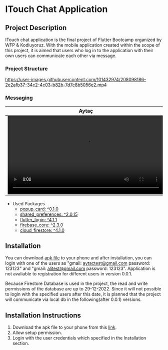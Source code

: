 # ITouch Chat Application

## Project Description

ITouch chat application is the final project of Flutter Bootcamp organized by WFP & Kodluyoruz. With the mobile application created within the scope of this project,
it is aimed that users who log in to the application with their own users can communicate each other via message. 


### Project Structure
https://user-images.githubusercontent.com/101432974/208098186-2e2afb37-34c2-4c03-b82b-7d7c8b5056e2.mp4

### Messaging


Aytaç | Ali
:-: | :-:
<video src='https://user-images.githubusercontent.com/101432974/208145450-4e7d1424-b304-4676-8734-f8f05a1509f3.mp4' width=500/> | <video src='https://user-images.githubusercontent.com/101432974/208145437-33644e4a-0fea-4700-a677-36357762e58d.mp4' width=500/>


* Used Packages
  * [popup_card: ^0.1.0](https://pub.dev/packages/popup_card)
  * [shared_preferences: ^2.0.15](https://pub.dev/packages/shared_preferences)
  * [flutter_login: ^4.1.1](https://pub.dev/packages/flutter_login)
  * [firebase_core: ^2.3.0](https://pub.dev/packages/firebase_core)
  * [cloud_firestore: ^4.1.0](https://pub.dev/packages/cloud_firestore)




## Installation
  You can download [apk file](https://github.com/aytacaydemir/flutter_chatApplication/blob/main/apk/app-release.apk) to your phone and after installation, you can 
login with one of the users as "gmail: aytactest@gmail.com password: 123123" and "gmail: alitest@gmail.com password: 123123". Application is not avaliable to 
registration 
for different users in version 0.0.1. 

  Because Firestore Database is used in the project, the read and write permissions of the database are up to 29-12-2022. Since it will not possible to 
login with the specified users after this date, it is planned that the project will communicate via local db in the following(after 0.0.1) versions. 

## Installation Instructions
  1. Download the apk file to your phone from this [link](https://github.com/aytacaydemir/flutter_chatApplication/blob/main/apk/app-release.apk). 
  2. Allow setup permission.
  3. Login with the user credentials which specified in the Installation section. 


